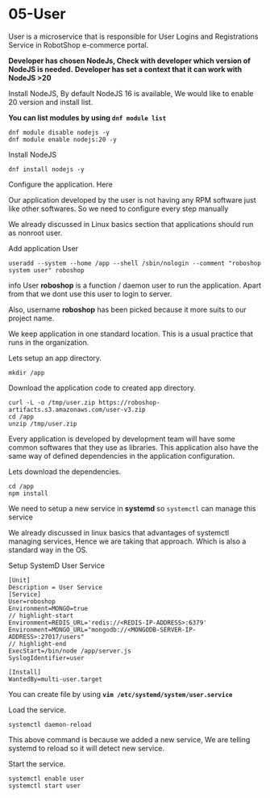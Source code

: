 # 05-User

User is a microservice that is responsible for User Logins and Registrations Service in RobotShop e-commerce portal.

**Developer has chosen NodeJs, Check with developer which version of NodeJS is needed.**
**Developer has set a context that it can work with NodeJS >20**

Install NodeJS, By default NodeJS 16 is available, We would like to enable 20 version and install list.

**You can list modules by using `dnf module list`**

```shell
dnf module disable nodejs -y
dnf module enable nodejs:20 -y
```

Install NodeJS

```shell
dnf install nodejs -y
```

Configure the application. Here

Our application developed by the user is not having any RPM software just like other softwares. So we need to configure every step manually

We already discussed in Linux basics section that applications should run as nonroot user.

Add application User

```shell
useradd --system --home /app --shell /sbin/nologin --comment "roboshop system user" roboshop
```

info
User **roboshop** is a function / daemon user to run the application. Apart from that we dont use this user to login to server.

Also, username **roboshop** has been picked because it more suits to our project name.

We keep application in one standard location. This is a usual practice that runs in the organization.

Lets setup an app directory.

```shell
mkdir /app
```

Download the application code to created app directory.

```shell
curl -L -o /tmp/user.zip https://roboshop-artifacts.s3.amazonaws.com/user-v3.zip
cd /app
unzip /tmp/user.zip
```

Every application is developed by development team will have some common softwares that they use as libraries. This application also have the same way of defined dependencies in the application configuration.

Lets download the dependencies.

```shell
cd /app
npm install
```

We need to setup a new service in **systemd** so `systemctl` can manage this service

We already discussed in linux basics that advantages of systemctl managing services, Hence we are taking that approach. Which is also a standard way in the OS.

Setup SystemD User Service

```unit file (systemd) title=/etc/systemd/system/user.service
[Unit]
Description = User Service
[Service]
User=roboshop
Environment=MONGO=true
// highlight-start
Environment=REDIS_URL='redis://<REDIS-IP-ADDRESS>:6379'
Environment=MONGO_URL="mongodb://<MONGODB-SERVER-IP-ADDRESS>:27017/users"
// highlight-end
ExecStart=/bin/node /app/server.js
SyslogIdentifier=user

[Install]
WantedBy=multi-user.target
```

You can create file by using **`vim /etc/systemd/system/user.service`**

Load the service.

```shell
systemctl daemon-reload
```

This above command is because we added a new service, We are telling systemd to reload so it will detect new service.

Start the service.

```shell
systemctl enable user
systemctl start user
```
